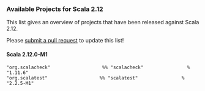 ### Available Projects for Scala 2.12

This list gives an overview of projects that have been released against Scala 2.12.

Please [submit a pull request](https://github.com/scala/make-release-notes/edit/2.12.x/projects-2.12.md) to update this list!

#### Scala 2.12.0-M1

    "org.scalacheck"                   %% "scalacheck"                % "1.11.6"
    "org.scalatest"                   %% "scalatest"                % "2.2.5-M1"
